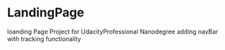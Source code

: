 # LandingPage
loanding Page Project for UdacityProfessional Nanodegree 
adding navBar with tracking functionality 
